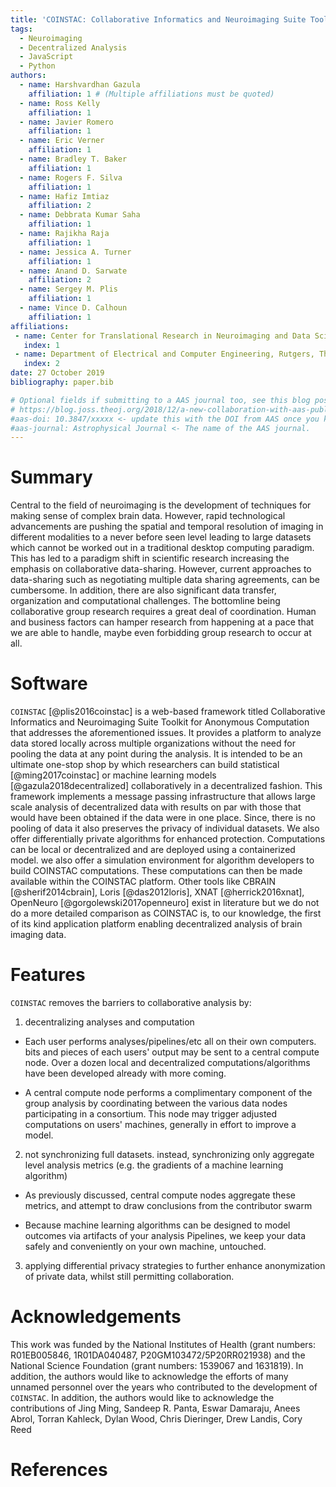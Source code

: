 ```yaml
---
title: 'COINSTAC: Collaborative Informatics and Neuroimaging Suite Toolkit for Anonymous Computation'
tags:
  - Neuroimaging
  - Decentralized Analysis
  - JavaScript
  - Python
authors:
  - name: Harshvardhan Gazula
    affiliation: 1 # (Multiple affiliations must be quoted)
  - name: Ross Kelly
    affiliation: 1
  - name: Javier Romero
    affiliation: 1
  - name: Eric Verner
    affiliation: 1
  - name: Bradley T. Baker
    affiliation: 1
  - name: Rogers F. Silva
    affiliation: 1
  - name: Hafiz Imtiaz
    affiliation: 2
  - name: Debbrata Kumar Saha
    affiliation: 1
  - name: Rajikha Raja
    affiliation: 1
  - name: Jessica A. Turner
    affiliation: 1
  - name: Anand D. Sarwate
    affiliation: 2
  - name: Sergey M. Plis
    affiliation: 1
  - name: Vince D. Calhoun
    affiliation: 1
affiliations:
 - name: Center for Translational Research in Neuroimaging and Data Science, Georgia State University, Georgia Institute of Technology, Emory University, Atlanta, GA, USA
   index: 1
 - name: Department of Electrical and Computer Engineering, Rutgers, The State University of New Jersey, Piscataway, NJ, USA
   index: 2
date: 27 October 2019
bibliography: paper.bib

# Optional fields if submitting to a AAS journal too, see this blog post:
# https://blog.joss.theoj.org/2018/12/a-new-collaboration-with-aas-publishing
#aas-doi: 10.3847/xxxxx <- update this with the DOI from AAS once you know it.
#aas-journal: Astrophysical Journal <- The name of the AAS journal.
---
```


# Summary

Central to the field of neuroimaging is the development of techniques for making 
sense of complex brain data. However, rapid technological advancements are pushing 
the spatial and temporal resolution of imaging in different modalities to a never 
before seen level leading to large datasets which cannot be worked out in a traditional 
desktop computing paradigm. This has led to a paradigm shift in scientific research 
increasing the emphasis on collaborative data-sharing. However, current approaches to 
data-sharing such as negotiating multiple data sharing agreements, can be cumbersome. 
In addition, there are also significant data transfer, organization and computational 
challenges. The bottomline being collaborative group research requires a great deal of 
coordination. Human and business factors can hamper research from happening at a pace 
that we are able to handle, maybe even forbidding group research to occur at all.

# Software
``COINSTAC`` [@plis2016coinstac] is a web-based framework titled Collaborative Informatics and Neuroimaging 
Suite Toolkit for Anonymous Computation that addresses the aforementioned issues. It provides a platform
to analyze data stored locally across multiple organizations without the need for pooling the data at any point 
during the analysis. It is intended to be an ultimate one-stop shop by which researchers can build 
statistical [@ming2017coinstac] or machine learning models [@gazula2018decentralized] collaboratively in a decentralized fashion. This framework 
implements a message passing infrastructure that allows large scale analysis of decentralized data 
with results on par with those that would have been obtained if the data were in one place. Since, 
there is no pooling of data it also preserves the privacy of individual datasets. We also offer differentially private algorithms for enhanced protection. Computations can be local or decentralized and are deployed using a containerized model. we also offer a simulation environment for algorithm developers to build COINSTAC computations. These computations can then be made available within the COINSTAC platform.
Other tools like CBRAIN [@sherif2014cbrain], Loris [@das2012loris], XNAT [@herrick2016xnat], OpenNeuro [@gorgolewski2017openneuro] exist in literature but we do not do a more detailed comparison as COINSTAC is, to our knowledge, the first of its kind application platform enabling decentralized analysis of brain imaging data. 


# Features
``COINSTAC`` removes the barriers to collaborative analysis by:

1. decentralizing analyses and computation

* Each user performs analyses/pipelines/etc all on their own computers. bits and pieces of each users' output may be sent to a central compute node. Over a dozen local and decentralized computations/algorithms have been developed already with more coming.

* A central compute node performs a complimentary component of the group analysis by coordinating between the various data nodes participating in a consortium. This node may trigger adjusted computations on users' machines, generally in effort to improve a model.

2. not synchronizing full datasets. instead, synchronizing only aggregate level analysis metrics (e.g. the gradients of a machine learning algorithm)

* As previously discussed, central compute nodes aggregate these metrics, and attempt to draw conclusions from the contributor swarm

* Because machine learning algorithms can be designed to model outcomes via artifacts of your analysis Pipelines, we keep your data safely and conveniently on your own machine, untouched.

3. applying differential privacy strategies to further enhance anonymization of private data, whilst still permitting collaboration.

# Acknowledgements

This work was funded by the National Institutes of Health (grant numbers: R01EB005846, 1R01DA040487,
P20GM103472/5P20RR021938) and the National Science Foundation (grant numbers: 1539067 and 1631819).
In addition, the authors would like to acknowledge the efforts of many unnamed personnel over the years
who contributed to the development of ``COINSTAC``. In addition, the authors would like to acknowledge the contributions of Jing Ming, Sandeep R. Panta, Eswar Damaraju, Anees Abrol, Torran Kahleck, Dylan Wood, Chris Dieringer, Drew Landis, Cory Reed

# References